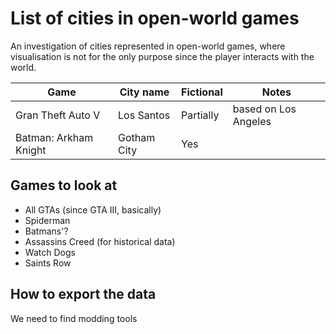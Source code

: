 # List of cities in open-world games

An investigation of cities represented in open-world games, where visualisation is not for the only purpose since the player interacts with the world.

| Game | City name | Fictional | Notes|
| ---- | --------- | --------- | ---- |
| Gran Theft Auto V | Los Santos | Partially | based on Los Angeles |
| Batman: Arkham Knight | Gotham City | Yes | |

## Games to look at

- All GTAs (since GTA III, basically)
- Spiderman
- Batmans'?
- Assassins Creed (for historical data)
- Watch Dogs
- Saints Row

## How to export the data

We need to find modding tools